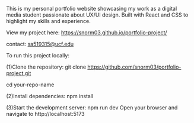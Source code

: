 This is my personal portfolio website showcasing my work as a digital media student passionate about UX/UI design.
Built with React and CSS to highlight my skills and experience.

View my project here:
https://snorm03.github.io/portfolio-project/

contact: sa519315@ucf.edu

To run this project locally:

(1)Clone the repository:
git clone https://github.com/snorm03/portfolio-project.git

cd your-repo-name

(2)Install dependencies:
npm install

(3)Start the development server:
npm run dev
Open your browser and navigate to
http://localhost:5173

